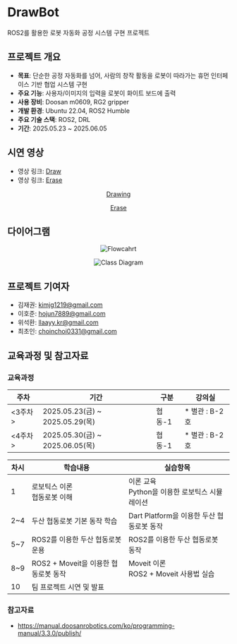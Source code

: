 <!--

# dr_writer
로봇팔 글 따라쓰기 프로젝트

## Requirement
### 1. Set Coord and Tool/TCP in Teaching Pendent

1.1 set coord
- type : 점
- 544.800, -348.390, 619.310, 90.0, -91.825, 90.0

1.2 tool/tcp
- tool : Tool Weight
- tcp : GripperDA_v1

### 2. Add & Build
```
# ~/ros2_ws/src/doosan-robot2/dsr_common2/imp/DSR_ROBOT2.py
# move reference
DR_WHITE_BOARD2 = 110  # your coord id
```

## How to use it

### Terminal 1
ros2 launch dsr_bringup2 dsr_bringup2_rviz.launch.py mode:=real model:=m0609 host:=192.168.1.100

### Terminal 2
ros2 run dr_write multi_stroke_drawing

### Terminal 3
ros2 run dr_write multi_stroke_board

### reference

[참고영상](https://drive.google.com/file/d/1LCZrqFsJVc3LZubnmM08KKs--QvzH3l-/view?usp=sharing)

-->





# DrawBot
ROS2를 활용한 로봇 자동화 공정 시스템 구현 프로젝트

## 프로젝트 개요

- **목표**: 단순한 공정 자동화를 넘어, 사람의 창작 활동을 로봇이 따라가는 휴먼 인터페이스 기반 협업 시스템 구현
- **주요 기능**: 사용자/이미지의 입력을 로봇이 화이트 보드에 출력
- **사용 장비**: Doosan m0609, RG2 gripper
- **개발 환경**: Ubuntu 22.04, ROS2 Humble
- **주요 기술 스택**: ROS2, DRL
- **기간**: 2025.05.23 ~ 2025.06.05

## 시연 영상

- 영상 링크: [Draw](https://youtu.be/NOHitKVgsI4)
- 영상 링크: [Erase](https://youtu.be/iGi9yeOYFWk)

<div align="center">

[Drawing](https://github.com/user-attachments/assets/f547e5a1-995f-4640-8ace-7e6315c9316e)

[Erase](https://github.com/user-attachments/assets/134f90ca-ee6f-42eb-8520-8dc8504165ad)

</div>

## 다이어그램

<div align="center">

![Flowcahrt](https://github.com/user-attachments/assets/9a451a1b-6d50-435c-8902-3749067926d0)

![Class Diagram](https://github.com/user-attachments/assets/51778c67-cfdf-4e92-8360-83c9d434dc33)

</div>

## 프로젝트 기여자

- 김재권: kimjg1219@gmail.com
- 이호준: hojun7889@gmail.com
- 위석환: llaayy.kr@gmail.com
- 최초인: choinchoi0331@gmail.com

## 교육과정 및 참고자료

### 교육과정

<div align="center">

| 주차 | 기간 | 구분 | 강의실 |
| --- | --- | --- | --- |
| <3주차> | 2025.05.23(금) ~ 2025.05.29(목) | 협동-1 | * 별관 : B-2호 |
| <4주차> | 2025.05.30(금) ~ 2025.06.05(목) | 협동-1 | * 별관 : B-2호 |

| 차시 | 학습내용 | 실습항목 |
| --- | --- | --- |
| 1 | 로보틱스 이론<br>협동로봇 이해 | 이론 교육<br>Python을 이용한 로보틱스 시뮬레이션 |
| 2~4 | 두산 협동로봇 기본 동작 학습 | Dart Platform을 이용한 두산 협동로봇 동작 |
| 5~7 | ROS2를 이용한 두산 협동로봇 운용 | ROS2를 이용한 두산 협동로봇 동작 |
| 8~9 | ROS2 + Moveit을 이용한 협동로봇 동작 | Moveit 이론<br>ROS2 + Moveit 사용법 실습 |
| 10 | 팀 프로젝트 시연 및 발표 |  |

</div>

### 참고자료

- https://manual.doosanrobotics.com/ko/programming-manual/3.3.0/publish/

